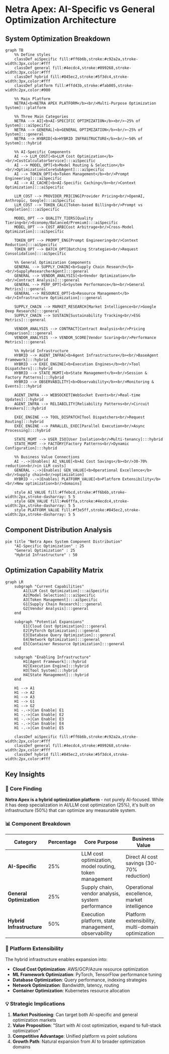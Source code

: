 # Netra Apex: AI-Specific vs General Optimization Architecture

## System Optimization Breakdown

```mermaid
graph TB
    %% Define styles
    classDef aiSpecific fill:#ff6b6b,stroke:#c92a2a,stroke-width:3px,color:#fff
    classDef general fill:#4ecdc4,stroke:#099268,stroke-width:3px,color:#fff
    classDef hybrid fill:#845ec2,stroke:#5f3dc4,stroke-width:3px,color:#fff
    classDef platform fill:#ffd43b,stroke:#fab005,stroke-width:2px,color:#000
    
    %% Main Platform
    NETRA[<b>NETRA APEX PLATFORM</b><br/>Multi-Purpose Optimization System]:::platform
    
    %% Three Main Categories
    NETRA --> AI[<b>AI-SPECIFIC OPTIMIZATION</b><br/>~25% of System]:::aiSpecific
    NETRA --> GENERAL[<b>GENERAL OPTIMIZATION</b><br/>~25% of System]:::general
    NETRA --> HYBRID[<b>HYBRID INFRASTRUCTURE</b><br/>~50% of System]:::hybrid
    
    %% AI-Specific Components
    AI --> LLM_COST[<b>LLM Cost Optimization</b><br/>CostCalculatorService]:::aiSpecific
    AI --> MODEL_OPT[<b>Model Routing & Selection</b><br/>OptimizationsCoreSubAgent]:::aiSpecific
    AI --> TOKEN_OPT[<b>Token Management</b><br/>Prompt Engineering]:::aiSpecific
    AI --> AI_CACHE[<b>AI-Specific Caching</b><br/>Context Optimization]:::aiSpecific
    
    LLM_COST --> PROVIDER_PRICING[Provider Pricing<br/>OpenAI, Anthropic, Google]:::aiSpecific
    LLM_COST --> TOKEN_CALC[Token-based Billing<br/>Prompt vs Completion]:::aiSpecific
    
    MODEL_OPT --> QUALITY_TIERS[Quality Tiering<br/>Economy/Balanced/Premium]:::aiSpecific
    MODEL_OPT --> COST_ARB[Cost Arbitrage<br/>Cross-Model Optimization]:::aiSpecific
    
    TOKEN_OPT --> PROMPT_ENG[Prompt Engineering<br/>Context Reduction]:::aiSpecific
    TOKEN_OPT --> BATCH_OPT[Batching Strategies<br/>Request Consolidation]:::aiSpecific
    
    %% General Optimization Components
    GENERAL --> SUPPLY_CHAIN[<b>Supply Chain Research</b><br/>SupplyResearcherAgent]:::general
    GENERAL --> VENDOR_ANALYSIS[<b>Vendor Optimization</b><br/>Contract Analysis]:::general
    GENERAL --> PERF_OPT[<b>System Performance</b><br/>General Metrics]:::general
    GENERAL --> RESOURCE_OPT[<b>Resource Management</b><br/>Infrastructure Optimization]:::general
    
    SUPPLY_CHAIN --> MARKET_RESEARCH[Market Intelligence<br/>Google Deep Research]:::general
    SUPPLY_CHAIN --> SUSTAIN[Sustainability Tracking<br/>ESG Metrics]:::general
    
    VENDOR_ANALYSIS --> CONTRACT[Contract Analysis<br/>Pricing Comparison]:::general
    VENDOR_ANALYSIS --> VENDOR_SCORE[Vendor Scoring<br/>Performance Metrics]:::general
    
    %% Hybrid Infrastructure
    HYBRID --> AGENT_INFRA[<b>Agent Infrastructure</b><br/>BaseAgent Framework]:::hybrid
    HYBRID --> EXEC_ENGINE[<b>Execution Engines</b><br/>Tool Dispatchers]:::hybrid
    HYBRID --> STATE_MGMT[<b>State Management</b><br/>Session & Factory Patterns]:::hybrid
    HYBRID --> OBSERVABILITY[<b>Observability</b><br/>Monitoring & Events]:::hybrid
    
    AGENT_INFRA --> WEBSOCKET[WebSocket Events<br/>Real-time Updates]:::hybrid
    AGENT_INFRA --> RELIABILITY[Reliability Patterns<br/>Circuit Breakers]:::hybrid
    
    EXEC_ENGINE --> TOOL_DISPATCH[Tool Dispatchers<br/>Request Routing]:::hybrid
    EXEC_ENGINE --> PARALLEL_EXEC[Parallel Execution<br/>Async Processing]:::hybrid
    
    STATE_MGMT --> USER_ISO[User Isolation<br/>Multi-tenancy]:::hybrid
    STATE_MGMT --> FACTORY[Factory Patterns<br/>Dynamic Configuration]:::hybrid
    
    %% Business Value Connections
    AI -.->|Enables| AI_VALUE[<b>AI Cost Savings</b><br/>30-70% reduction<br/>in LLM costs]
    GENERAL -.->|Enables| GEN_VALUE[<b>Operational Excellence</b><br/>Supply chain<br/>optimization]
    HYBRID -.->|Enables| PLATFORM_VALUE[<b>Platform Extensibility</b><br/>New optimization<br/>domains]
    
    style AI_VALUE fill:#ffebcd,stroke:#ff6b6b,stroke-width:2px,stroke-dasharray: 5 5
    style GEN_VALUE fill:#e6fffa,stroke:#4ecdc4,stroke-width:2px,stroke-dasharray: 5 5
    style PLATFORM_VALUE fill:#f3e5ff,stroke:#845ec2,stroke-width:2px,stroke-dasharray: 5 5
```

## Component Distribution Analysis

```mermaid
pie title "Netra Apex System Component Distribution"
    "AI-Specific Optimization" : 25
    "General Optimization" : 25
    "Hybrid Infrastructure" : 50
```

## Optimization Capability Matrix

```mermaid
graph LR
    subgraph "Current Capabilities"
        A1[LLM Cost Optimization]:::aiSpecific
        A2[Model Selection]:::aiSpecific
        A3[Token Management]:::aiSpecific
        G1[Supply Chain Research]:::general
        G2[Vendor Analysis]:::general
    end
    
    subgraph "Potential Expansions"
        E1[Cloud Cost Optimization]:::general
        E2[PyTorch Optimization]:::general
        E3[Database Query Optimization]:::general
        E4[Network Optimization]:::general
        E5[Container Resource Optimization]:::general
    end
    
    subgraph "Enabling Infrastructure"
        H1[Agent Framework]:::hybrid
        H2[Execution Engine]:::hybrid
        H3[Tool System]:::hybrid
        H4[State Management]:::hybrid
    end
    
    H1 --> A1
    H1 --> A2
    H1 --> A3
    H1 --> G1
    H1 --> G2
    H1 -.->|Can Enable| E1
    H1 -.->|Can Enable| E2
    H1 -.->|Can Enable| E3
    H1 -.->|Can Enable| E4
    H1 -.->|Can Enable| E5
    
    classDef aiSpecific fill:#ff6b6b,stroke:#c92a2a,stroke-width:2px,color:#fff
    classDef general fill:#4ecdc4,stroke:#099268,stroke-width:2px,color:#fff
    classDef hybrid fill:#845ec2,stroke:#5f3dc4,stroke-width:2px,color:#fff
```

## Key Insights

### 🎯 Core Finding
**Netra Apex is a hybrid optimization platform** - not purely AI-focused. While it has deep specialization in AI/LLM cost optimization (25%), it's built on infrastructure (50%) that can optimize any measurable system.

### 📊 Component Breakdown

| Category | Percentage | Core Purpose | Business Value |
|----------|------------|--------------|----------------|
| **AI-Specific** | 25% | LLM cost optimization, model routing, token management | Direct AI cost savings (30-70% reduction) |
| **General Optimization** | 25% | Supply chain, vendor analysis, system performance | Operational excellence, market intelligence |
| **Hybrid Infrastructure** | 50% | Execution platform, state management, observability | Platform extensibility, multi-domain optimization |

### 🚀 Platform Extensibility

The hybrid infrastructure enables expansion into:
- **Cloud Cost Optimization**: AWS/GCP/Azure resource optimization
- **ML Framework Optimization**: PyTorch, TensorFlow performance tuning
- **Database Optimization**: Query performance, indexing strategies
- **Network Optimization**: Bandwidth, latency, routing
- **Container Optimization**: Kubernetes resource allocation

### 💡 Strategic Implications

1. **Market Positioning**: Can target both AI-specific and general optimization markets
2. **Value Proposition**: "Start with AI cost optimization, expand to full-stack optimization"
3. **Competitive Advantage**: Unified platform vs point solutions
4. **Growth Path**: Natural expansion from AI to broader optimization domains